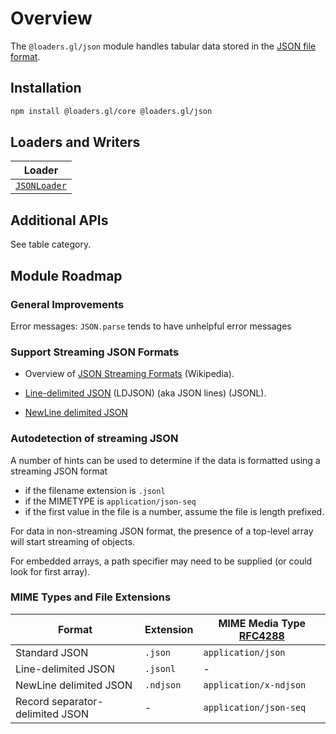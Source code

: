 # Overview

The `@loaders.gl/json` module handles tabular data stored in the [JSON file format](https://www.json.org/json-en.html).

## Installation

```bash
npm install @loaders.gl/core @loaders.gl/json
```

## Loaders and Writers

| Loader                                                      |
| ----------------------------------------------------------- |
| [`JSONLoader`](modules/json/docs/api-reference/json-loader) |

## Additional APIs

See table category.

## Module Roadmap

### General Improvements

Error messages: `JSON.parse` tends to have unhelpful error messages

### Support Streaming JSON Formats

- Overview of [JSON Streaming Formats](https://en.wikipedia.org/wiki/JSON_streaming) (Wikipedia).

- [Line-delimited JSON](http://jsonlines.org/) (LDJSON) (aka JSON lines) (JSONL).
- [NewLine delimited JSON](https://github.com/ndjson/ndjson-spec)

### Autodetection of streaming JSON

A number of hints can be used to determine if the data is formatted using a streaming JSON format

- if the filename extension is `.jsonl`
- if the MIMETYPE is `application/json-seq`
- if the first value in the file is a number, assume the file is length prefixed.

For data in non-streaming JSON format, the presence of a top-level array will start streaming of objects.

For embedded arrays, a path specifier may need to be supplied (or could look for first array).

### MIME Types and File Extensions

| Format                          | Extension | MIME Media Type [RFC4288](https://www.ietf.org/rfc/rfc4288.txt) |
| ------------------------------- | --------- | --------------------------------------------------------------- |
| Standard JSON                   | `.json`   | `application/json`                                              |
| Line-delimited JSON             | `.jsonl`  | -                                                               |
| NewLine delimited JSON          | `.ndjson` | `application/x-ndjson`                                          |
| Record separator-delimited JSON | -         | `application/json-seq`                                          |

